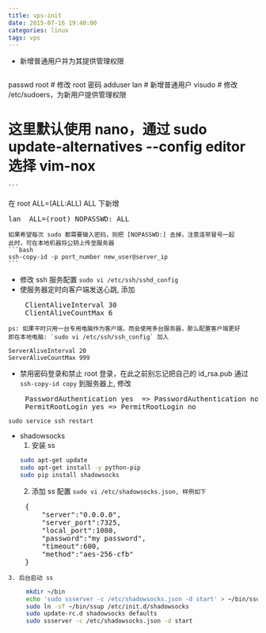 ```yaml
---
title: vps-init
date: 2015-07-16 19:40:00
categories: linux
tags: vps
---
```



- 新增普通用户并为其提供管理权限
	```bash
passwd root # 修改 root 密码
adduser lan # 新增普通用户
visudo      # 修改 /etc/sudoers，为新用户提供管理权限
# 这里默认使用 nano，通过 sudo update-alternatives --config editor 选择 vim-nox
	```
  在 root   ALL=(ALL:ALL) ALL 下新增
<pre>
lan  ALL=(root) NOPASSWD: ALL
</pre>

	如果希望每次 sudo 都需要输入密码，则把 [NOPASSWD:] 去掉，注意连带冒号一起
	此时，可在本地机器将公钥上传至服务器
	```bash
	ssh-copy-id -p port_number new_user@server_ip
	```
- 修改 ssh 服务配置
 `sudo vi /etc/ssh/sshd_config`
 - 使服务器定时向客户端发送心跳, 添加 
<pre>
	ClientAliveInterval 30
	ClientAliveCountMax 6
</pre>
 	ps: 如果平时只用一台专用电脑作为客户端，而会使用多台服务器，那么配置客户端更好
 	即在本地电脑: `sudo vi /etc/ssh/ssh_config` 加入
```
ServerAliveInterval 20
ServerAliveCountMax 999
```
 - 禁用密码登录和禁止 root 登录，在此之前别忘记把自己的 id_rsa.pub 通过 `ssh-copy-id copy` 到服务器上, 修改
<pre>
    PasswordAuthentication yes  => PasswordAuthentication no
    PermitRootLogin yes => PermitRootLogin no
</pre>

 `sudo service ssh restart`
- shadowsocks
	1. 安装 ss
	```bash
	sudo apt-get update
	sudo apt-get install -y python-pip 
	sudo pip install shadowsocks
	```
	2. 添加 ss 配置
	`sudo vi /etc/shadowsocks.json, 样例如下 `
<pre>
	{
	    "server":"0.0.0.0",
	    "server_port":7325,
	    "local_port":1080,
	    "password":"my password",
	    "timeout":600,
	    "method":"aes-256-cfb"
	}
</pre>

	3. 后台启动 ss
```bash
	 mkdir ~/bin
	 echo 'sudo ssserver -c /etc/shadowsocks.json -d start' > ~/bin/ssup
	 sudo ln -sf ~/bin/ssup /etc/init.d/shadowsocks
	 sudo update-rc.d shadowsocks defaults
	 sudo ssserver -c /etc/shadowsocks.json -d start
```	 

